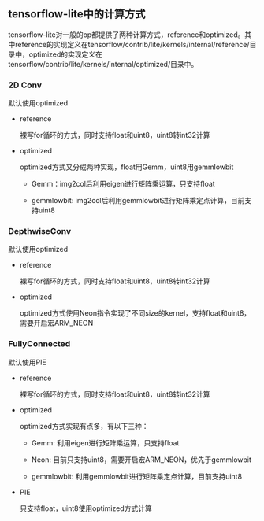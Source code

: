 ## tensorflow-lite中的计算方式

tensorflow-lite对一般的op都提供了两种计算方式，reference和optimized。其中reference的实现定义在tensorflow/contrib/lite/kernels/internal/reference/目录中，optimized的实现定义在tensorflow/contrib/lite/kernels/internal/optimized/目录中。

### 2D Conv      

默认使用optimized

- reference   

  裸写for循环的方式，同时支持float和uint8，uint8转int32计算 
  
- optimized

  optimized方式又分成两种实现，float用Gemm，uint8用gemmlowbit
  
     - Gemm：img2col后利用eigen进行矩阵乘运算，只支持float
     
     - gemmlowbit: img2col后利用gemmlowbit进行矩阵乘定点计算，目前支持uint8

### DepthwiseConv   

默认使用optimized

- reference  

  裸写for循环的方式，同时支持float和uint8，uint8转int32计算
  
- optimized

  optimized方式使用Neon指令实现了不同size的kernel，支持float和uint8，需要开启宏ARM_NEON

### FullyConnected   

默认使用PIE

- reference   

  裸写for循环的方式，同时支持float和uint8，uint8转int32计算
     
- optimized

  optimized方式实现有点多，有以下三种：
  
     - Gemm: 利用eigen进行矩阵乘运算，只支持float
     
     - Neon: 目前只支持uint8，需要开启宏ARM_NEON，优先于gemmlowbit
     
     - gemmlowbit: 利用gemmlowbit进行矩阵乘定点计算，目前支持uint8
     
- PIE 

  只支持float，uint8使用optimized方式计算
